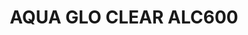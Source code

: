 ---
title: "AQUA GLO CLEAR ALC600"
price: "760" 
desc: ""
img_path: "/assets/img/A.MIG-8212.jpg"
brand: AMMO
available: true
special_offer: false
new: false
soon: false
cat: "ALCLAD-II-METALIC-BOJE"
subcat: "ALC-30mL"
subsubcat: ""
sifra: "A.MIG-8212"
---